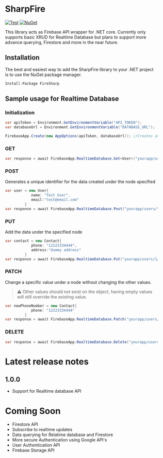 # SharpFire
[![Test](https://github.com/jithendra95/SharpFire/actions/workflows/build.yml/badge.svg)](https://github.com/jithendra95/SharpFire/actions/workflows/build.yml)
[![NuGet](https://img.shields.io/nuget/v/SharpFire.svg)]([https://www.nuget.org/packages/SharpFire])

This library acts as Firebase API wrapper for .NET core.
Currently only supports basic XRUD for Realtime Database but plans to support more advance querying, Firestore and more in the near future.

## Installation

The best and easiest way to add the SharpFire library to your .NET project is to use the NuGet package manager.
```csharp
Install-Package FireSharp
```

## Sample usage for Realtime Database
### Initialization
```csharp
var apiToken = Environment.GetEnvironmentVariable("API_TOKEN");
var databaseUrl = Environment.GetEnvironmentVariable("DATABASE_URL");

FirebaseApp.Create(new AppOptions(apiToken, databaseUrl)); //Creates an instance of Realtimedatabase
```
### GET

```csharp
var response = await FirebaseApp.RealtimeDatabase.Get<User>("yourapp/users/"); //Type of User
```


### POST
Generates a unique identifier for the data created under the node specified
```csharp
var user = new User{
            name: "Test User",
            email:"test@email.com"
         }
var response = await FirebaseApp.RealtimeDatabase.Post("yourapp/users/", user); //returns the unique id of the object created.
```

### PUT
Add the data under the specified node
```csharp
var contact = new Contact{
            phone: "12223334444",
            address:"dummy address"
         }
var response = await FirebaseApp.RealtimeDatabase.Put("yourapp/users/1/contact/", contact); //returns data specified in the method call.
```

### PATCH
Change a specific value under a node without changing the other values. 
> :warning: Other values should not exist on the object, having empty values will still override the existing value.
```csharp
var newPhoneNumber = new Contact{
            phone: "12223334444"
         }
var response = await FirebaseApp.RealtimeDatabase.Patch("yourapp/users/1/contact/", newPhoneNumber); //returns object of data specified in the method call .
```

### DELETE
```csharp
var response = await FirebaseApp.RealtimeDatabase.Delete("yourapp/users/1");//Boolean response
```

# Latest release notes
## 1.0.0
- Support for Realtime database API

# Coming Soon

- Firestore API
- Subscribe to realtime updates
- Data querying for Relatime database and Firestore
- More secure Authentication using Google API's
- User Authentication API
- Firebase Storage API
